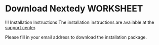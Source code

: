 # Download Nextedy WORKSHEET


!!! Installation Instructions
	The installation instructions are available at the [support center](https://nextedy.freshdesk.com/support/solutions/articles/48000973428-nextedy-worksheet-installation-guide).


Please fill in your email address to download the installation package.


<script charset="utf-8" type="text/javascript" src="//js.hsforms.net/forms/shell.js"></script>
<script>
  hbspt.forms.create({
	portalId: "6265870",
	formId: "7bbfe403-1d5c-48fb-9e82-4bdcc46c7e4f"
});
</script>


